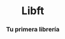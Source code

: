 <div align="center">
    </a>
  <h1>
    <strong>Libft</strong>
  </h1>
  <h3>Tu primera librería</h3>
  <img src= "" width="">
</div>
